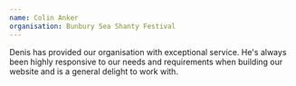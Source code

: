 ```yaml
---
name: Colin Anker
organisation: Bunbury Sea Shanty Festival
---
```


Denis has provided our organisation with exceptional service. He's always been highly responsive to our needs and
requirements when building our website and is a general delight to work with.
